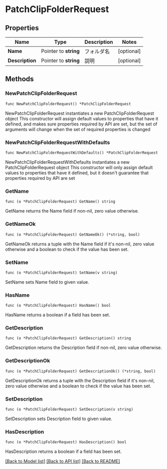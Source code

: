 # PatchClipFolderRequest

## Properties

Name | Type | Description | Notes
------------ | ------------- | ------------- | -------------
**Name** | Pointer to **string** | フォルダ名 | [optional] 
**Description** | Pointer to **string** | 説明 | [optional] 

## Methods

### NewPatchClipFolderRequest

`func NewPatchClipFolderRequest() *PatchClipFolderRequest`

NewPatchClipFolderRequest instantiates a new PatchClipFolderRequest object
This constructor will assign default values to properties that have it defined,
and makes sure properties required by API are set, but the set of arguments
will change when the set of required properties is changed

### NewPatchClipFolderRequestWithDefaults

`func NewPatchClipFolderRequestWithDefaults() *PatchClipFolderRequest`

NewPatchClipFolderRequestWithDefaults instantiates a new PatchClipFolderRequest object
This constructor will only assign default values to properties that have it defined,
but it doesn't guarantee that properties required by API are set

### GetName

`func (o *PatchClipFolderRequest) GetName() string`

GetName returns the Name field if non-nil, zero value otherwise.

### GetNameOk

`func (o *PatchClipFolderRequest) GetNameOk() (*string, bool)`

GetNameOk returns a tuple with the Name field if it's non-nil, zero value otherwise
and a boolean to check if the value has been set.

### SetName

`func (o *PatchClipFolderRequest) SetName(v string)`

SetName sets Name field to given value.

### HasName

`func (o *PatchClipFolderRequest) HasName() bool`

HasName returns a boolean if a field has been set.

### GetDescription

`func (o *PatchClipFolderRequest) GetDescription() string`

GetDescription returns the Description field if non-nil, zero value otherwise.

### GetDescriptionOk

`func (o *PatchClipFolderRequest) GetDescriptionOk() (*string, bool)`

GetDescriptionOk returns a tuple with the Description field if it's non-nil, zero value otherwise
and a boolean to check if the value has been set.

### SetDescription

`func (o *PatchClipFolderRequest) SetDescription(v string)`

SetDescription sets Description field to given value.

### HasDescription

`func (o *PatchClipFolderRequest) HasDescription() bool`

HasDescription returns a boolean if a field has been set.


[[Back to Model list]](../README.md#documentation-for-models) [[Back to API list]](../README.md#documentation-for-api-endpoints) [[Back to README]](../README.md)



